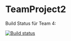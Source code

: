 # TeamProject2

Build Status für Team 4:

[![Build status](https://ci.appveyor.com/api/projects/status/50f7wltvw4cb5h26?svg=true)](https://ci.appveyor.com/project/Lett1/teamproject2)
